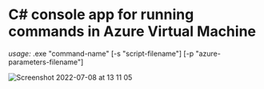 # C# console app for running commands in Azure Virtual Machine

*usage:*  .exe "command-name" [-s "script-filename"] [-p "azure-parameters-filename"]

![Screenshot 2022-07-08 at 13 11 05](https://user-images.githubusercontent.com/65111871/177959182-db47501e-7c45-4933-a2ea-24844c75cf77.png)
